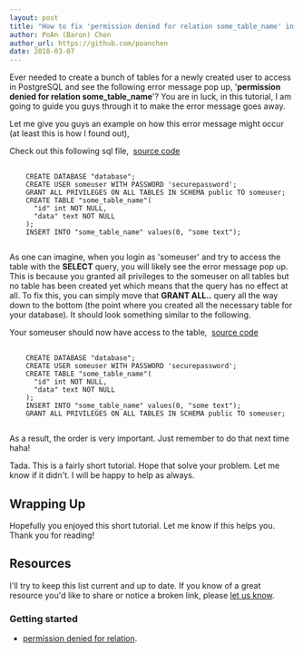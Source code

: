 ```yaml
---
layout: post
title: "How to fix 'permission denied for relation some_table_name' in PostgreSQL?"
author: PoAn (Baron) Chen
author_url: https://github.com/poanchen
date: 2018-03-07
---
```

Ever needed to create a bunch of tables for a newly created user to access in PostgreSQL and see the following error message pop up, '**permission denied for relation some_table_name**'? You are in luck, in this tutorial, I am going to guide you guys through it to make the error message goes away.

Let me give you guys an example on how this error message might occur (at least this is how I found out),

Check out this following sql file,&nbsp;&nbsp;<a href="https://github.com/poanchen/code-for-blog/blob/master/2018/03/07/How-to-fix-permission-denied-for-relation-some_table_name-in-PostgreSQL/userUnableToAccess.sql" target="_blank">source code</a>

<pre>
  <code class="sql">
    CREATE DATABASE "database";
    CREATE USER someuser WITH PASSWORD 'securepassword';
    GRANT ALL PRIVILEGES ON ALL TABLES IN SCHEMA public TO someuser;
    CREATE TABLE "some_table_name"(
      "id" int NOT NULL,
      "data" text NOT NULL
    );
    INSERT INTO "some_table_name" values(0, "some text");
  </code>
</pre>

As one can imagine, when you login as 'someuser' and try to access the table with the **SELECT** query, you will likely see the error message pop up. This is because you granted all privileges to the someuser on all tables but no table has been created yet which means that the query has no effect at all. To fix this, you can simply move that **GRANT ALL..** query all the way down to the bottom (the point where you created all the necessary table for your database). It should look something similar to the following.

Your someuser should now have access to the table,&nbsp;&nbsp;<a href="https://github.com/poanchen/code-for-blog/blob/master/2018/03/07/How-to-fix-permission-denied-for-relation-some_table_name-in-PostgreSQL/userableToAccess.sql" target="_blank">source code</a>

<pre>
  <code class="sql">
    CREATE DATABASE "database";
    CREATE USER someuser WITH PASSWORD 'securepassword';
    CREATE TABLE "some_table_name"(
      "id" int NOT NULL,
      "data" text NOT NULL
    );
    INSERT INTO "some_table_name" values(0, "some text");
    GRANT ALL PRIVILEGES ON ALL TABLES IN SCHEMA public TO someuser;
  </code>
</pre>

As a result, the order is very important. Just remember to do that next time haha!

Tada. This is a fairly short tutorial. Hope that solve your problem. Let me know if it didn't. I will be happy to help as always.

## Wrapping Up

Hopefully you enjoyed this short tutorial. Let me know if this helps you. Thank you for reading!

## Resources

I'll try to keep this list current and up to date. If you know of a great resource you'd like to share or notice a broken link, please [let us know](https://github.com/poanchen/poanchen.github.io/issues).

### Getting started

* [permission denied for relation](http://www.postgresql-archive.org/permission-denied-for-relation-td5789674.html).